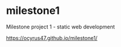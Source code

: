 # milestone1
Milestone project 1 - static web development

https://ocyrus47.github.io/milestone1/



